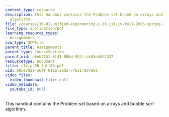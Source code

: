 ```yaml
---
content_type: resource
description: This handout contains the Problem set based on arrays and bubble sort
  algorithm.
file: /courses/16-01-unified-engineering-i-ii-iii-iv-fall-2005-spring-2006/e85e702e56ff611b2ad2776317a07a0a_c14_ps06_fall03.pdf
file_type: application/pdf
learning_resource_types:
- Assignments
ocw_type: OCWFile
parent_title: Assignments
parent_type: CourseSection
parent_uid: a6eb2151-6f41-806d-94ff-dc83eb5f4337
resourcetype: Document
title: c14_ps06_fall03.pdf
uid: e85e702e-56ff-611b-2ad2-776317a07a0a
video_files:
  video_thumbnail_file: null
video_metadata:
  youtube_id: null
---
```

This handout contains the Problem set based on arrays and bubble sort algorithm.